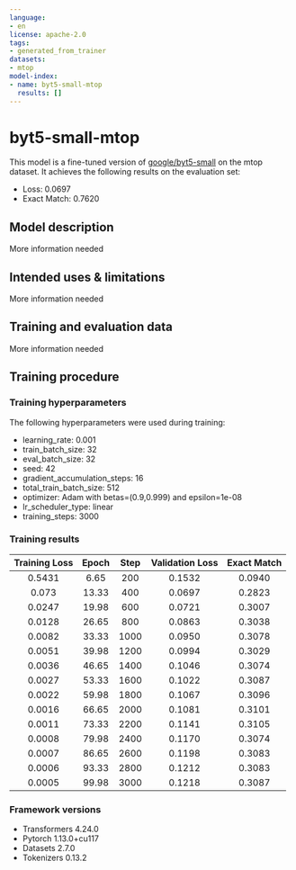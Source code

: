 ```yaml
---
language:
- en
license: apache-2.0
tags:
- generated_from_trainer
datasets:
- mtop
model-index:
- name: byt5-small-mtop
  results: []
---
```


<!-- This model card has been generated automatically according to the information the Trainer had access to. You
should probably proofread and complete it, then remove this comment. -->

# byt5-small-mtop

This model is a fine-tuned version of [google/byt5-small](https://huggingface.co/google/byt5-small) on the mtop dataset.
It achieves the following results on the evaluation set:
- Loss: 0.0697
- Exact Match: 0.7620

## Model description

More information needed

## Intended uses & limitations

More information needed

## Training and evaluation data

More information needed

## Training procedure

### Training hyperparameters

The following hyperparameters were used during training:
- learning_rate: 0.001
- train_batch_size: 32
- eval_batch_size: 32
- seed: 42
- gradient_accumulation_steps: 16
- total_train_batch_size: 512
- optimizer: Adam with betas=(0.9,0.999) and epsilon=1e-08
- lr_scheduler_type: linear
- training_steps: 3000

### Training results

| Training Loss | Epoch | Step | Validation Loss | Exact Match |
|:-------------:|:-----:|:----:|:---------------:|:-----------:|
| 0.5431        | 6.65  | 200  | 0.1532          | 0.0940      |
| 0.073         | 13.33 | 400  | 0.0697          | 0.2823      |
| 0.0247        | 19.98 | 600  | 0.0721          | 0.3007      |
| 0.0128        | 26.65 | 800  | 0.0863          | 0.3038      |
| 0.0082        | 33.33 | 1000 | 0.0950          | 0.3078      |
| 0.0051        | 39.98 | 1200 | 0.0994          | 0.3029      |
| 0.0036        | 46.65 | 1400 | 0.1046          | 0.3074      |
| 0.0027        | 53.33 | 1600 | 0.1022          | 0.3087      |
| 0.0022        | 59.98 | 1800 | 0.1067          | 0.3096      |
| 0.0016        | 66.65 | 2000 | 0.1081          | 0.3101      |
| 0.0011        | 73.33 | 2200 | 0.1141          | 0.3105      |
| 0.0008        | 79.98 | 2400 | 0.1170          | 0.3074      |
| 0.0007        | 86.65 | 2600 | 0.1198          | 0.3083      |
| 0.0006        | 93.33 | 2800 | 0.1212          | 0.3083      |
| 0.0005        | 99.98 | 3000 | 0.1218          | 0.3087      |


### Framework versions

- Transformers 4.24.0
- Pytorch 1.13.0+cu117
- Datasets 2.7.0
- Tokenizers 0.13.2
